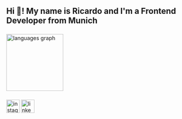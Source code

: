 <h2 align="left">Hi 👋! My name is Ricardo and I'm a Frontend Developer from Munich</h2>

###

<div align="left">
  <img src="https://github-readme-stats.vercel.app/api/top-langs?username=rickhaer&locale=en&hide_title=false&layout=compact&card_width=320&langs_count=5&theme=shades-of-purple&hide_border=false" height="150" alt="languages graph"  />
</div>

###

<div align="left">
  <a href="https://www.instagram.com/rickhaer"><img src="https://img.shields.io/static/v1?message=Instagram&logo=instagram&label=&color=E4405F&logoColor=white&labelColor=&style=for-the-badge" height="35" alt="instagram logo"  /></a>
  <a href="https://www.linkedin.com/in/ricardo-h%C3%A4ringer-1b79091ba/"><img src="https://img.shields.io/static/v1?message=LinkedIn&logo=linkedin&label=&color=0077B5&logoColor=white&labelColor=&style=for-the-badge" height="35" alt="linkedin logo"  /></a>
</div>
